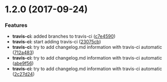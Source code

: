 <a name="1.2.0"></a>
# 1.2.0 (2017-09-24)


### Features

* **travis-ci:** added branches to travis-ci ([c7e4590](https://github.com/GoMint/GoMint/commit/c7e4590))
* **travis-ci:** start adding travis-ci ([23075cb](https://github.com/GoMint/GoMint/commit/23075cb))
* **travis-ci:** try to add changelog.md information with travis-ci automatic ([712a483](https://github.com/GoMint/GoMint/commit/712a483))
* **travis-ci:** try to add changelog.md information with travis-ci automatic ([abe9f56](https://github.com/GoMint/GoMint/commit/abe9f56))
* **travis-ci:** try to add changelog.md information with travis-ci automatic ([2c27d24](https://github.com/GoMint/GoMint/commit/2c27d24))



